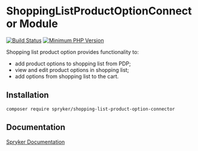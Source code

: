 # ShoppingListProductOptionConnector Module
[![Build Status](https://travis-ci.org/spryker/shopping-list-product-option-connector.svg)](https://travis-ci.org/spryker/shopping-list-product-option-connector)
[![Minimum PHP Version](https://img.shields.io/badge/php-%3E%3D%207.2-8892BF.svg)](https://php.net/)

Shopping list product option provides functionality to:
 - add product options to shopping list from PDP;
 - view and edit product options in shopping list;
 - add options from shopping list to the cart.

## Installation

```
composer require spryker/shopping-list-product-option-connector
```

## Documentation

[Spryker Documentation](https://academy.spryker.com/developing_with_spryker/module_guide/modules.html)
